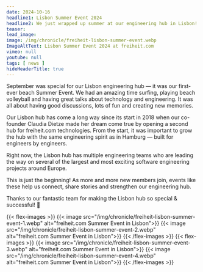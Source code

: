```yaml
---
date: 2024-10-16
headline1: Lisbon Summer Event 2024
headline2: We just wrapped up summer at our engineering hub in Lisbon!
teaser:
lead_image:
image: /img/chronicle/freiheit-lisbon-summer-event.webp
ImageAltText: Lisbon Summer Event 2024 at freiheit.com
vimeo: null
youtube: null
tags: [ news ]
hideHeaderTitle: true
---
```


September was special for our Lisbon engineering hub — it was our first-ever beach Summer Event. We had an amazing time surfing, playing beach volleyball and having great talks about technology and engineering.
It was all about having good discussions, lots of fun and creating new memories.

Our Lisbon hub has come a long way since its start in 2018 when our
co-founder Claudia Dietze made her dream come true by opening a second hub for freiheit.com technologies.
From the start, it was important to grow the hub with the same engineering spirit as in Hamburg — built for engineers by engineers.

Right now, the Lisbon hub has multiple engineering teams who are leading the way on several of the largest and most exciting software engineering projects around Europe.

This is just the beginning! As more and more new members join, events like these help us connect, share stories and strengthen our engineering hub.

Thanks to our fantastic team for making the Lisbon hub so special & successful! 🚀

{{< flex-images >}}
    {{< image src="/img/chronicle/freiheit-lisbon-summer-event-1.webp" alt="freiheit.com Summer Event in Lisbon">}}
    {{< image src="/img/chronicle/freiheit-lisbon-summer-event-2.webp" alt="freiheit.com Summer Event in Lisbon">}}
{{< /flex-images >}}
{{< flex-images >}}
    {{< image src="/img/chronicle/freiheit-lisbon-summer-event-3.webp" alt="freiheit.com Summer Event in Lisbon">}}
    {{< image src="/img/chronicle/freiheit-lisbon-summer-event-4.webp" alt="freiheit.com Summer Event in Lisbon">}}
{{< /flex-images >}}

